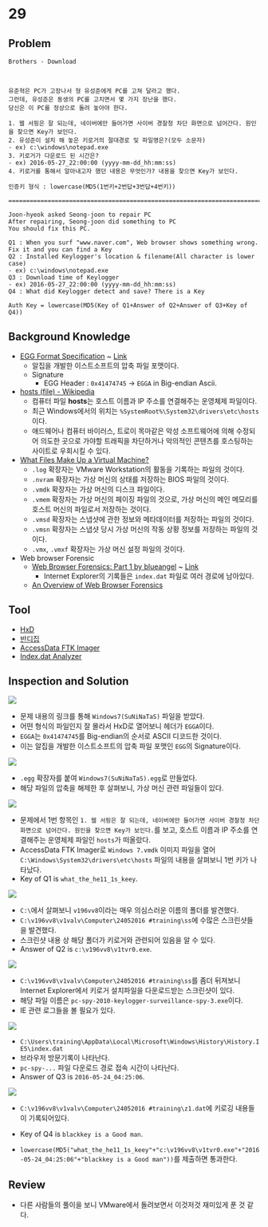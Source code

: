 # 29

## Problem
```
Brothers - Download

 
 
유준혁은 PC가 고장나서 형 유성준에게 PC를 고쳐 달라고 했다.
그런데, 유성준은 동생의 PC를 고치면서 몇 가지 장난을 했다.
당신은 이 PC를 정상으로 돌려 놓아야 한다.

1. 웹 서핑은 잘 되는데, 네이버에만 들어가면 사이버 경찰청 차단 화면으로 넘어간다. 원인을 찾으면 Key가 보인다.
2. 유성준이 설치 해 놓은 키로거의 절대경로 및 파일명은?(모두 소문자)
- ex) c:\windows\notepad.exe
3. 키로거가 다운로드 된 시간은?
- ex) 2016-05-27_22:00:00 (yyyy-mm-dd_hh:mm:ss)
4. 키로거를 통해서 알아내고자 했던 내용은 무엇인가? 내용을 찾으면 Key가 보인다.

인증키 형식 : lowercase(MD5(1번키+2번답+3번답+4번키))

======================================================================================

Joon-hyeok asked Seong-joon to repair PC
After repairing, Seong-joon did something to PC
You should fix this PC.

Q1 : When you surf "www.naver.com", Web browser shows something wrong. Fix it and you can find a Key
Q2 : Installed Keylogger's location & filename(All character is lower case)
- ex) c:\windows\notepad.exe
Q3 : Download time of Keylogger
- ex) 2016-05-27_22:00:00 (yyyy-mm-dd_hh:mm:ss)
Q4 : What did Keylogger detect and save? There is a Key

Auth Key = lowercase(MD5(Key of Q1+Answer of Q2+Answer of Q3+Key of Q4))
```

## Background Knowledge
* [EGG Format Specification](./EGG_Specification.pdf) ~ [Link](http://sdn.altools.co.kr/etc/EGG_Specification.zip)
	- 알집을 개발한 이스트소프트의 압축 파일 포맷이다. 
	- Signature
		- EGG Header : `0x41474745` -> `EGGA` in Big-endian Ascii.
* [hosts (file) - Wikipedia](https://en.wikipedia.org/wiki/Hosts_%28file%29)
	- 컴퓨터 파일 **hosts**는 호스트 이름과 IP 주소를 연결해주는 운영체제 파일이다.
	- 최근 Windows에서의 위치는 `%SystemRoot%\System32\drivers\etc\hosts`이다. 
	- 애드웨어나 컴퓨터 바이러스, 트로이 목마같은 악성 소프트웨어에 의해 수정되어 의도한 곳으로 가야할 트래픽을 차단하거나 악의적인 콘텐츠를 호스팅하는 사이트로 우회시킬 수 있다.
* [What Files Make Up a Virtual Machine?](https://www.vmware.com/support/ws55/doc/ws_learning_files_in_a_vm.html)
	- `.log` 확장자는 VMware Workstation의 활동을 기록하는 파일의 것이다.
	- `.nvram` 확장자는 가상 머신의 상태를 저장하는 BIOS 파일의 것이다.
	- `.vmdk` 확장자는 가상 머신의 디스크 파일이다.
	- `.vmem` 확장자는 가상 머신의 페이징 파일의 것으로, 가상 머신의 메인 메모리를 호스트 머신의 파일로서 저장하는 것이다.
	- `.vmsd` 확장자는 스냅샷에 관한 정보와 메타데이터를 저장하는 파일의 것이다.
	- `.vmsn` 확장자는 스냅샷 당시 가상 머신의 작동 상황 정보를 저장하는 파일의 것이다.
	- `.vmx`, `.vmxf` 확장자는 가상 머신 설정 파일의 것이다.
* Web browser Forensic
	- [Web Browser Forensics: Part 1 by blueangel](./INSIGHT_Web-Browser-Forensics_Part1.pdf) ~ [Link](http://forensicinsight.org/wp-content/uploads/2012/03/INSIGHT_Web-Browser-Forensics_Part1.pdf)
		+ Internet Explorer의 기록들은 `index.dat` 파일로 여러 경로에 남아있다.
	- [An Overview of Web Browser Forensics](https://www.digitalforensics.com/blog/an-overview-of-web-browser-forensics/)


## Tool
* [HxD](https://mh-nexus.de/en/hxd/)
* [반디집](https://www.bandisoft.com/bandizip/)
* [AccessData FTK Imager](https://accessdata.com/product-download/ftk-imager-version-4.2.0)
* [Index.dat Analyzer](http://www.systenance.com/download/indexdat-setup.exe)

## Inspection and Solution
![](./1.PNG?raw=true)
* 문제 내용의 링크를 통해 `Windows7(SuNiNaTaS)` 파일을 받았다.
* 어떤 형식의 파일인지 잘 몰라서 HxD로 열어보니 헤더가 `EGGA`이다.
* `EGGA`는 `0x41474745`를 Big-endian의 순서로 ASCII 디코드한 것이다.
* 이는 알집을 개발한 이스트소프트의 압축 파일 포맷인 `EGG`의 Signature이다.

![](./2.PNG?raw=true)
* `.egg` 확장자를 붙여 `Windows7(SuNiNaTaS).egg`로 만들었다.
* 해당 파일의 압축을 해제한 후 살펴보니, 가상 머신 관련 파일들이 있다.

![](./3.PNG?raw=true)
* 문제에서 1번 항목인 `1. 웹 서핑은 잘 되는데, 네이버에만 들어가면 사이버 경찰청 차단 화면으로 넘어간다. 원인을 찾으면 Key가 보인다.`를 보고, 호스트 이름과 IP 주소를 연결해주는 운영체제 파일인 `hosts`가 떠올랐다.
* AccessData FTK Imager로 `Windows 7.vmdk` 이미지 파일을 열어 `C:\Windows\System32\drivers\etc\hosts` 파일의 내용을 살펴보니 1번 키가 나타났다.
* Key of Q1 is `what_the_he11_1s_keey`.

![](./4.PNG?raw=true)
* `C:\`에서 살펴보니 `v196vv8`이라는 매우 의심스러운 이름의 폴더를 발견했다.
* `C:\v196vv8\v1valv\Computer\24052016 #training\ss`에 수많은 스크린샷들을 발견했다.
* 스크린샷 내용 상 해당 폴더가 키로거와 관련되어 있음을 알 수 있다.
* Answer of Q2 is `c:\v196vv8\v1tvr0.exe`.

![](./5.PNG?raw=true)
* `C:\v196vv8\v1valv\Computer\24052016 #training\ss`를 좀더 뒤져보니 Internet Explorer에서 키로거 설치파일을 다운로드받는 스크린샷이 있다.
* 해당 파일 이름은 `pc-spy-2010-keylogger-surveillance-spy-3.exe`이다.
* IE 관련 로그들을 볼 필요가 있다.

![](./6.PNG?raw=true)
* `C:\Users\training\AppData\Local\Microsoft\Windows\History\History.IE5\index.dat`
* 브라우저 방문기록이 나타난다.
* `pc-spy-...` 파일 다운로드 경로 접속 시간이 나타난다.
* Answer of Q3 is `2016-05-24_04:25:06`.

![](./7.PNG?raw=true)
* `C:\v196vv8\v1valv\Computer\24052016 #training\z1.dat`에 키로깅 내용들이 기록되어있다.
* Key of Q4 is `blackkey is a Good man`.


* `lowercase(MD5("what_the_he11_1s_keey"+"c:\v196vv8\v1tvr0.exe"+"2016-05-24_04:25:06"+"blackkey is a Good man"))`를 제출하면 통과한다.

## Review
* 다른 사람들의 풀이을 보니 VMware에서 돌려보면서 이것저것 재미있게 푼 것 같다.
